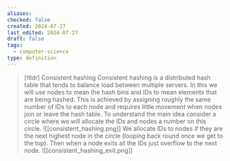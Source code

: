 ```yaml
---
aliases: 
checked: false
created: 2024-07-27
last_edited: 2024-07-27
draft: false
tags:
  - computer-science
type: definition
---
```

>[!tldr] Consistent hashing
>Consistent hashing is a distributed hash table that tends to balance load between multiple servers. In this we will use nodes to mean the hash bins and IDs to mean elements that are being hashed. This is achieved by assigning roughly the same number of IDs to each node and requires little movement when nodes join or leave the hash table.
>To understand the main idea consider a circle where we will allocate the IDs and nodes a number on this circle.
>![[consistent_hashing.png]]
>We allocate IDs to nodes if they are the next highest node in the circle (looping back round once we get to the top). Then when a node exits all the IDs just overflow to the next node.
>![[consistent_hashing_exit.png]] 

